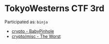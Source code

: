 TokyoWesterns CTF 3rd
==================

Participated as: `binja`

* [crypto - BabyPinhole](cr-BabyPinhole/README.md)
* [crypto/misc - The Worst](cr_misc-The_Worst/README.md)
